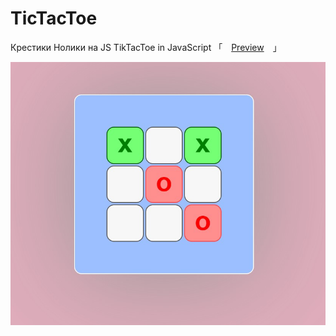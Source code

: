 # TicTacToe
Крестики Нолики на JS
TikTacToe in JavaScript
「　[Preview](https://ow1omir.github.io/TicTacToe.github.io/)　」


![alt text](https://github.com/Ow1omir/TicTacToe/blob/master/screenshots/1.jpg)
